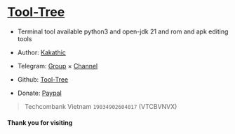 # [Tool-Tree](https://zenlua.github.io/Tool-Tree)

+ Terminal tool available python3 and open-jdk 21 and rom and apk editing tools

+ Author: [Kakathic](https://t.me/kakathic)

+ Telegram: [Group](https://t.me/tooltree) × [Channel](https://t.me/tool_tree)

+ Github: [Tool-Tree](https://github.com/Zenlua/Tool-Tree)

+ Donate: [Paypal](https://paypal.me/kakathic)

> Techcombank Vietnam `19034902604017` (VTCBVNVX)

#### Thank you for visiting



